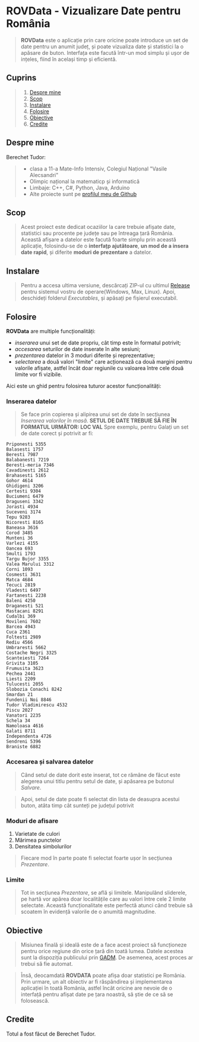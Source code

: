 # ROVData - Vizualizare Date pentru România

>**ROVData** este o aplicație prin care oricine poate introduce un set de date pentru un anumit județ, și poate vizualiza date și statistici la o apăsare de buton. Interfața este facută într-un mod simplu și ușor de ințeles, fiind în același timp și eficientă.

## Cuprins

>1. [Despre mine](#despremine)
>2. [Scop](#scop)
>3. [Instalare](#instalare)
>4. [Folosire](#folosire)
>5. [Obiective](#obiective)
>6. [Credite](#credite)
## Despre mine <a name = "despremine"></a>

Berechet Tudor:
>- clasa a 11-a Mate-Info Intensiv, Colegiul Național "Vasile Alecsandri"
>- Olimpic național la matematicp și informatică
>- Limbaje: C++, C#, Python, Java, Arduino
>- Alte proiecte sunt pe [profilul meu de Github](https://github.com/dulap16)

## Scop <a name = "scop"></a>

>Acest proiect este dedicat ocaziilor la care trebuie afișate date, statistici sau procente pe județe sau pe întreaga țară România.
>Această afișare a datelor este facută foarte simplu prin această aplicație, folosindu-se de o **interfațp ajutătoare**, **un mod de a insera date rapid**, și diferite **moduri de prezentare** a datelor.
## Instalare <a name = "instalare"></a>

>Pentru a accesa ultima versiune, descărcați ZIP-ul cu ultimul [Release](https://github.com/dulap16/Proiect-Galati/releases) pentru sistemul vostru de operare(Windows, Max, Linux).
>Apoi, deschideți folderul *Executables*, și apăsați pe fișierul executabil.
## Folosire <a name = "folosire"></a>

**ROVData** are multiple funcționalități: 
- *inserarea* unui set de date propriu, cât timp este în formatul potrivit;
- *accesarea* seturilor de date inserate în alte sesiuni;
- *prezentarea* datelor in 3 moduri diferite și reprezentative;
- *selectarea* a două valori "limite" care acționează ca două margini pentru valorile afișate, astfel încât doar regiunile cu valoarea între cele două limite vor fi vizibile.

Aici este un ghid pentru folosirea tuturor acestor funcționalități:

### Inserarea datelor
> Se face prin copierea și alipirea unui set de date în secțiunea *Inserarea valorilor în masă*.
**SETUL DE DATE TREBUIE SĂ FIE ÎN FORMATUL URMĂTOR: LOC VAL**
>Spre exemplu, pentru Galați un set de date corect și potrivit ar fi: 
```
Priponesti 5355 
Balasesti 1757 
Beresti 7987 
Balabanesti 7219 
Beresti-meria 7346 
Cavadinesti 2612 
Brahasesti 5165 
Gohor 4614 
Ghidigeni 3206 
Certesti 9304 
Buciumeni 6479 
Draguseni 3342 
Jorasti 4934 
Suceveni 3174 
Tepu 9283 
Nicoresti 8165 
Baneasa 3616 
Corod 3485 
Munteni 36 
Varlezi 4155 
Oancea 693 
Smulti 1793 
Targu Bujor 3355 
Valea Marului 3312 
Corni 1093 
Cosmesti 3631 
Matca 4684 
Tecuci 2819 
Vladesti 6497 
Fartanesti 2238 
Baleni 4250 
Draganesti 521 
Mastacani 8291 
Cudalbi 369 
Movileni 7602 
Barcea 4943 
Cuca 2361 
Foltesti 2989 
Rediu 4566 
Umbraresti 5662 
Costache Negri 3325 
Scanteiesti 7264 
Grivita 3105 
Frumusita 3623 
Pechea 2441 
Liesti 2209 
Tulucesti 2055 
Slobozia Conachi 8242 
Smardan 21 
Fundenii Noi 8846 
Tudor Vladimirescu 4532 
Piscu 2027 
Vanatori 2235 
Schela 34 
Namoloasa 4616 
Galati 8711 
Independenta 4726 
Sendreni 5396 
Braniste 6882 

```

### Accesarea și salvarea datelor
>Când setul de date dorit este inserat, tot ce rămâne de făcut este alegerea unui titlu pentru setul de date, și apăsarea pe butonul *Salvare*.

>Apoi, setul de date poate fi selectat din lista de deasupra acestui buton, atâta timp cât sunteți pe județul potrivit

### Moduri de afisare
1. Varietate de culori
2. Mărimea punctelor
3. Densitatea simbolurilor

>Fiecare mod în parte poate fi selectat foarte ușor în secțiunea *Prezentare*.

### Limite
>Tot in secțiunea *Prezentare*, se află și limitele. Manipulând sliderele, pe hartă vor apărea doar localitățile care au valori între cele 2 limite selectate. Această funcționalitate este perfectă atunci când trebuie să scoatem în evidență valorile de o anumită magnitudine.


## Obiective <a name = "obiective"></a>

>Misiunea finală și ideală este de a face acest proiect să funcționeze pentru orice regiune din orice țară din toată lumea. Datele acestea sunt la dispoziția publicului prin [GADM](https://gadm.org/). De asemenea, acest proces ar trebui să fie automat.

>Însă, deocamdată **ROVDATA** poate afișa doar statistici pe România. Prin urmare, un alt obiectiv ar fi răspândirea și implementarea aplicației în toată România, astfel încât oricine are nevoie de o interfață pentru afișat date pe țara noastră, să știe de ce să se folosească. 
## Credite <a name = "credite"></a>

Totul a fost făcut de Berechet Tudor.